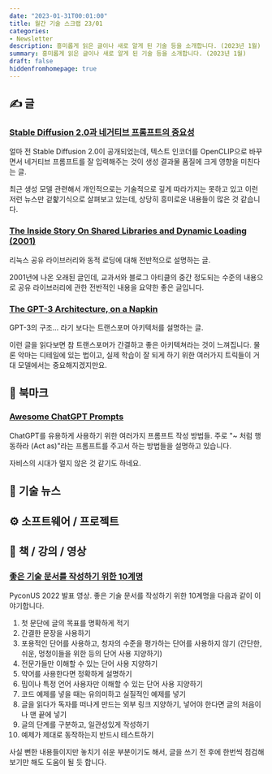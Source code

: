 ```yaml
---
date: "2023-01-31T00:01:00"
title: 월간 기술 스크랩 23/01
categories:
- Newsletter
description: 흥미롭게 읽은 글이나 새로 알게 된 기술 등을 소개합니다. (2023년 1월)
summary: 흥미롭게 읽은 글이나 새로 알게 된 기술 등을 소개합니다. (2023년 1월)
draft: false
hiddenfromhomepage: true
---
```


## ✍️ 글

### [Stable Diffusion 2.0과 네거티브 프롬프트의 중요성](https://news.hada.io/topic?id=7931)

얼마 전 Stable Diffusion 2.0이 공개되었는데,
텍스트 인코더를 OpenCLIP으로 바꾸면서 네거티브 프롬프트를 잘 입력해주는 것이
생성 결과물 품질에 크게 영향을 미친다는 글.

최근 생성 모델 관련해서 개인적으로는 기술적으로 깊게 따라가지는 못하고 있고 이런 저런 뉴스만
겉핥기식으로 살펴보고 있는데, 상당히 흥미로운 내용들이 많은 것 같습니다.

### [The Inside Story On Shared Libraries and Dynamic Loading (2001)](https://www.scribd.com/document/68234210/The-Inside-Story-on-Shared-Libraries-and-Dynamic-Loading#)

리눅스 공유 라이브러리와 동적 로딩에 대해 전반적으로 설명하는 글.

2001년에 나온 오래된 글인데, 교과서와 블로그 아티클의 중간 정도되는 수준의 내용으로
공유 라이브러리에 관한 전반적인 내용을 요약한 좋은 글입니다.

### [The GPT-3 Architecture, on a Napkin](https://dugas.ch/artificial_curiosity/GPT_architecture.html)

GPT-3의 구조... 라기 보다는 트랜스포머 아키텍처를 설명하는 글.

이런 글을 읽다보면 참 트랜스포머가 간결하고 좋은 아키텍쳐라는 것이 느껴집니다.
물론 악마는 디테일에 있는 법이고, 실제 학습이 잘 되게 하기 위한 여러가지 트릭들이 거대 모델에서는
중요해지겠지만요.

## 📌 북마크

### [Awesome ChatGPT Prompts](https://github.com/f/awesome-chatgpt-prompts)

ChatGPT를 유용하게 사용하기 위한 여러가지 프롬프트 작성 방법들.
주로 "~ 처럼 행동하라 (Act as)"라는 프롬프트를 주고서 하는 방법들을 설명하고 있습니다.

자비스의 시대가 멀지 않은 것 같기도 하네요.

## 📰 기술 뉴스

## ⚙️ 소프트웨어 / 프로젝트

## 📙 책 / 강의 / 영상

### [좋은 기술 문서를 작성하기 위한 10계명](https://www.youtube.com/watch?app=desktop&v=9WobKoE9OPI&feature=youtu.be)

PyconUS 2022 발표 영상. 좋은 기술 문서를 작성하기 위한 10계명을 다음과 같이 이야기합니다.

1. 첫 문단에 글의 목표를 명확하게 적기
2. 간결한 문장을 사용하기
3. 포용적인 단어를 사용하고, 청자의 수준을 평가하는 단어를 사용하지 않기 (간단한, 쉬운, 멍청이들을 위한 등의 단어 사용 지양하기)
4. 전문가들만 이해할 수 있는 단어 사용 지양하기
5. 약어를 사용한다면 정확하게 설명하기
6. 밈이나 특정 언어 사용자만 이해할 수 있는 단어 사용 지양하기
7. 코드 예제를 넣을 때는 유의미하고 실질적인 예제를 넣기
8. 글을 읽다가 독자를 떠나게 만드는 외부 링크 지양하기, 넣어야 한다면 글의 처음이나 맨 끝에 넣기
9. 글의 단계를 구분하고, 일관성있게 작성하기
10. 예제가 제대로 동작하는지 반드시 테스트하기

사실 뻔한 내용들이지만 놓치기 쉬운 부분이기도 해서, 글을 쓰기 전 후에 한번씩 점검해보기만 해도 도움이 될 듯 합니다.
